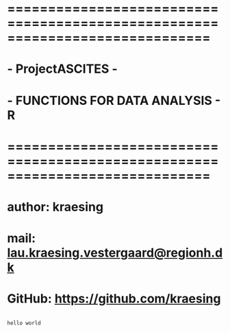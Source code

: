 # =============================================================================
#                             -  ProjectASCITES -
#                         - FUNCTIONS FOR DATA ANALYSIS -     R
# =============================================================================

# author: kraesing
# mail: lau.kraesing.vestergaard@regionh.dk 
# GitHub: https://github.com/kraesing


```python

```

    hello world
    


```python

```
